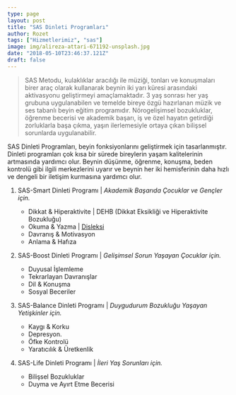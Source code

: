 ```yaml
---
type: page
layout: post
title: "SAS Dinleti Programları"
author: Rozet
tags: ["Hizmetlerimiz", "sas"]
image: img/alireza-attari-671192-unsplash.jpg
date: "2018-05-10T23:46:37.121Z"
draft: false
---
```


>SAS Metodu, kulaklıklar aracılığı ile müziği, tonları ve konuşmaları birer araç olarak kullanarak beynin iki yarı küresi arasındaki aktivasyonu geliştirmeyi amaçlamaktadır. 3 yaş sonrası her yaş grubuna uygulanabilen ve temelde bireye özgü hazırlanan müzik ve ses tabanlı beyin eğitim programıdır. Nörogelişimsel bozukluklar, öğrenme becerisi ve akademik başarı, iş ve özel hayatın getirdiği zorluklarla başa çıkma, yaşın ilerlemesiyle ortaya çıkan bilişsel sorunlarda uygulanabilir.

SAS Dinleti Programları, beyin fonksiyonlarını geliştirmek için tasarlanmıştır. Dinleti programları çok kısa bir sürede bireylerin yaşam kalitelerinin artmasında yardımcı olur. Beynin düşünme, öğrenme, konuşma, beden kontrolü gibi ilgili merkezlerini uyarır ve beynin her iki hemisferinin daha hızlı ve dengeli bir iletişim kurmasına yardımcı olur.

1. SAS-Smart Dinleti Programı | *Akademik Başarıda Çocuklar ve Gençler için.*
    * Dikkat & Hiperaktivite | DEHB (Dikkat Eksikliği ve Hiperaktivite Bozukluğu)
    * Okuma & Yazma | [Disleksi](/tags/disleksi/)
    * Davranış & Motivasyon
    * Anlama & Hafıza

2. SAS-Boost Dinleti Programı | *Gelişimsel Sorun Yaşayan Çocuklar için.*
    * Duyusal İşlemleme
    * Tekrarlayan Davranışlar
    * Dil & Konuşma
    * Sosyal Beceriler

3. SAS-Balance Dinleti Programı | *Duygudurum Bozukluğu Yaşayan Yetişkinler için.*
    * Kaygı & Korku
    * Depresyon.
    * Öfke Kontrolü
    * Yaratıcılık & Üretkenlik

4. SAS-Life Dinleti Programı | *İleri Yaş Sorunları için.*
    * Bilişsel Bozukluklar
    * Duyma ve Ayırt Etme Becerisi
